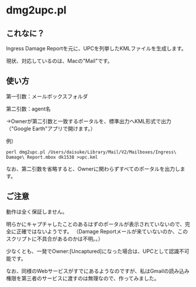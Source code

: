 # dmg2upc.pl

## これなに？

Ingress Damage Reportを元に、UPCを列挙したKMLファイルを生成します。

現状、対応しているのは、Macの"Mail"です。

## 使い方

第一引数：メールボックスフォルダ

第二引数：agent名

→Ownerが第二引数と一致するポータルを、標準出力へKML形式で出力（"Google Earth"アプリで開けます。）

例）

```
perl dmg2upc.pl /Users/daisuke/Library/Mail/V2/Mailboxes/Ingress\ Damage\ Report.mbox dk1538 >upc.kml
```


なお、第二引数を省略すると、Ownerに関わらずすべてのポータルを出力します。


## ご注意

動作は全く保証しません。

明らかにキャプチャしたことのあるはずのポータルが表示されていないので、完全に正確ではないようです。
（Damage Reportメールが来ていないのか、このスクリプトに不具合があるのかは不明。。）

少なくとも、一発でOwner:[Uncaptured]になった場合は、UPCとして認識不可能です。

なお、同様のWebサービスがすでにあるようなのですが、私はGmailの読み込み権限を第三者のサービスに渡すのは無理なので、作ってみました。

